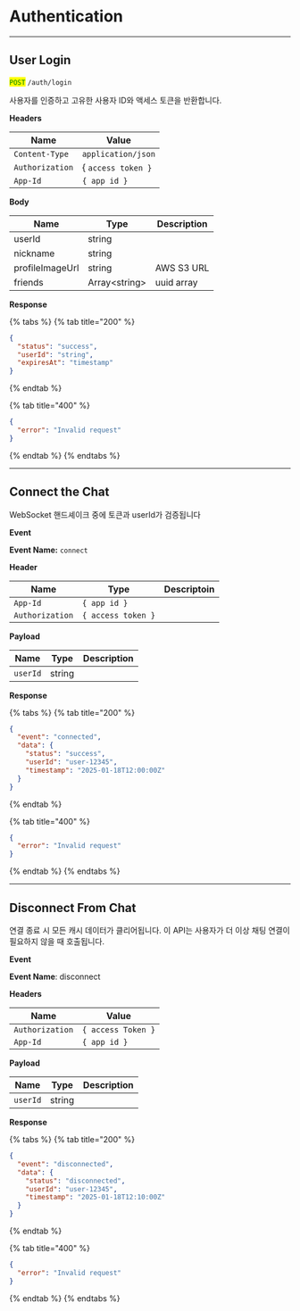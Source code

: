 # Authentication

***

## User Login

<mark style="color:green;">`POST`</mark> `/auth/login`

사용자를 인증하고 고유한 사용자 ID와 액세스 토큰을 반환합니다.



**Headers**

| Name            | Value              |
| --------------- | ------------------ |
| `Content-Type`  | `application/json` |
| `Authorization` | { `access token }` |
| `App-Id`        | `{ app id }`       |

**Body**

| Name            | Type           | Description |
| --------------- | -------------- | ----------- |
| userId          | string         |             |
| nickname        | string         |             |
| profileImageUrl | string         | AWS S3 URL  |
| friends         | Array\<string> | uuid array  |

**Response**

{% tabs %}
{% tab title="200" %}
```json
{
  "status": "success",
  "userId": "string",
  "expiresAt": "timestamp"
}
```
{% endtab %}

{% tab title="400" %}
```json
{
  "error": "Invalid request"
}
```
{% endtab %}
{% endtabs %}

***

## Connect the Chat

WebSocket 핸드셰이크 중에 토큰과 userId가 검증됩니다



**Event**

**Event Name:** `connect`



**Header**

| Name            | Type               | Descriptoin |
| --------------- | ------------------ | ----------- |
| `App-Id`        | `{ app id }`       |             |
| `Authorization` | `{ access token }` |             |

**Payload**

| Name     | Type   | Description |
| -------- | ------ | ----------- |
| `userId` | string |             |

**Response**

{% tabs %}
{% tab title="200" %}
```json
{
  "event": "connected",
  "data": {
    "status": "success",
    "userId": "user-12345",
    "timestamp": "2025-01-18T12:00:00Z"
  }
}

```
{% endtab %}

{% tab title="400" %}
```json
{
  "error": "Invalid request"
}
```
{% endtab %}
{% endtabs %}

***



## Disconnect From Chat

연결 종료 시 모든 캐시 데이터가 클리어됩니다. 이 API는 사용자가 더 이상 채팅 연결이 필요하지 않을 때 호출됩니다.



**Event**&#x20;

**Event Name**: disconnect



**Headers**

| Name            | Value              |
| --------------- | ------------------ |
| `Authorization` | `{ access Token }` |
| `App-Id`        | `{ app id }`       |

**Payload**

| Name     | Type   | Description |
| -------- | ------ | ----------- |
| `userId` | string |             |

**Response**

{% tabs %}
{% tab title="200" %}
```json
{
  "event": "disconnected",
  "data": {
    "status": "disconnected",
    "userId": "user-12345",
    "timestamp": "2025-01-18T12:10:00Z"
  }
}

```
{% endtab %}

{% tab title="400" %}
```json
{
  "error": "Invalid request"
}
```
{% endtab %}
{% endtabs %}
